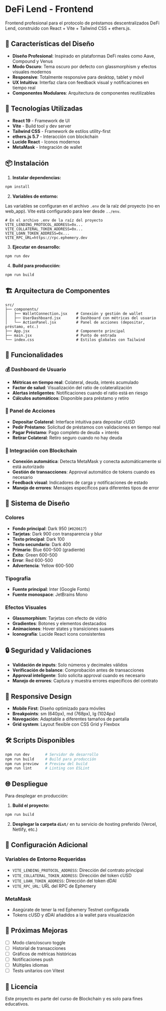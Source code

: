 # DeFi Lend - Frontend

Frontend profesional para el protocolo de préstamos descentralizados DeFi Lend, construido con React + Vite + Tailwind CSS + ethers.js.

## 🎨 Características del Diseño

- **Diseño Profesional**: Inspirado en plataformas DeFi reales como Aave, Compound y Venus
- **Modo Oscuro**: Tema oscuro por defecto con glassmorphism y efectos visuales modernos
- **Responsive**: Totalmente responsive para desktop, tablet y móvil
- **UX Intuitiva**: Interfaz clara con feedback visual y notificaciones en tiempo real
- **Componentes Modulares**: Arquitectura de componentes reutilizables

## 🚀 Tecnologías Utilizadas

- **React 19** - Framework de UI
- **Vite** - Build tool y dev server
- **Tailwind CSS** - Framework de estilos utility-first
- **ethers.js 5.7** - Interacción con blockchain
- **Lucide React** - Iconos modernos
- **MetaMask** - Integración de wallet

## 📦 Instalación

1. **Instalar dependencias:**
```bash
npm install
```

2. **Variables de entorno:**

Las variables se configuran en el archivo `.env` de la raíz del proyecto (no en web_app).
Vite está configurado para leer desde `../env`.

```env
# En el archivo .env de la raíz del proyecto
VITE_LENDING_PROTOCOL_ADDRESS=0x...
VITE_COLLATERAL_TOKEN_ADDRESS=0x...
VITE_LOAN_TOKEN_ADDRESS=0x...
VITE_RPC_URL=https://rpc.ephemery.dev
```

3. **Ejecutar en desarrollo:**
```bash
npm run dev
```

4. **Build para producción:**
```bash
npm run build
```

## 🏗️ Arquitectura de Componentes

```
src/
├── components/
│   ├── WalletConnection.jsx    # Conexión y gestión de wallet
│   ├── UserDashboard.jsx       # Dashboard con métricas del usuario
│   └── ActionPanel.jsx         # Panel de acciones (depositar, préstamo, etc.)
├── App.jsx                     # Componente principal
├── main.jsx                    # Punto de entrada
└── index.css                   # Estilos globales con Tailwind
```

## 🎯 Funcionalidades

### 💰 Dashboard de Usuario
- **Métricas en tiempo real**: Colateral, deuda, interés acumulado
- **Factor de salud**: Visualización del ratio de colateralización
- **Alertas inteligentes**: Notificaciones cuando el ratio está en riesgo
- **Cálculos automáticos**: Disponible para préstamo y retiro

### 🔄 Panel de Acciones
- **Depositar Colateral**: Interface intuitiva para depositar cUSD
- **Pedir Préstamo**: Solicitud de préstamos con validaciones en tiempo real
- **Pagar Préstamo**: Pago completo de deuda + interés
- **Retirar Colateral**: Retiro seguro cuando no hay deuda

### 🔗 Integración con Blockchain
- **Conexión automática**: Detecta MetaMask y conecta automáticamente si está autorizado
- **Gestión de transacciones**: Approval automático de tokens cuando es necesario
- **Feedback visual**: Indicadores de carga y notificaciones de estado
- **Manejo de errores**: Mensajes específicos para diferentes tipos de error

## 🎨 Sistema de Diseño

### Colores
- **Fondo principal**: Dark 950 (`#020617`)
- **Tarjetas**: Dark 900 con transparencia y blur
- **Texto principal**: Dark 100
- **Texto secundario**: Dark 400
- **Primario**: Blue 600-500 (gradiente)
- **Éxito**: Green 600-500
- **Error**: Red 600-500
- **Advertencia**: Yellow 600-500

### Tipografía
- **Fuente principal**: Inter (Google Fonts)
- **Fuente monospace**: JetBrains Mono

### Efectos Visuales
- **Glassmorphism**: Tarjetas con efecto de vidrio
- **Gradientes**: Botones y elementos destacados
- **Animaciones**: Hover states y transiciones suaves
- **Iconografía**: Lucide React icons consistentes

## 🔒 Seguridad y Validaciones

- **Validación de inputs**: Solo números y decimales válidos
- **Verificación de balance**: Comprobación antes de transacciones
- **Approval inteligente**: Solo solicita approval cuando es necesario
- **Manejo de errores**: Captura y muestra errores específicos del contrato

## 📱 Responsive Design

- **Mobile First**: Diseño optimizado para móviles
- **Breakpoints**: sm (640px), md (768px), lg (1024px)
- **Navegación**: Adaptable a diferentes tamaños de pantalla
- **Grid system**: Layout flexible con CSS Grid y Flexbox

## 🛠️ Scripts Disponibles

```bash
npm run dev       # Servidor de desarrollo
npm run build     # Build para producción
npm run preview   # Preview del build
npm run lint      # Linting con ESLint
```

## 🌐 Despliegue

Para desplegar en producción:

1. **Build el proyecto:**
```bash
npm run build
```

2. **Desplegar la carpeta `dist/`** en tu servicio de hosting preferido (Vercel, Netlify, etc.)

## 🔧 Configuración Adicional

### Variables de Entorno Requeridas
- `VITE_LENDING_PROTOCOL_ADDRESS`: Dirección del contrato principal
- `VITE_COLLATERAL_TOKEN_ADDRESS`: Dirección del token cUSD
- `VITE_LOAN_TOKEN_ADDRESS`: Dirección del token dDAI
- `VITE_RPC_URL`: URL del RPC de Ephemery

### MetaMask
- Asegúrate de tener la red Ephemery Testnet configurada
- Tokens cUSD y dDAI añadidos a la wallet para visualización

## 🎯 Próximas Mejoras

- [ ] Modo claro/oscuro toggle
- [ ] Historial de transacciones
- [ ] Gráficos de métricas históricas
- [ ] Notificaciones push
- [ ] Múltiples idiomas
- [ ] Tests unitarios con Vitest

## 📄 Licencia

Este proyecto es parte del curso de Blockchain y es solo para fines educativos.
